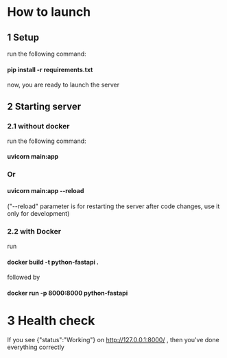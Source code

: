 # How to launch
## 1 Setup
run the following command:
#### pip install -r requirements.txt
now, you are ready to launch the server

## 2 Starting server
### 2.1 without docker
run the following command:
#### uvicorn main:app
### Or
#### uvicorn main:app --reload

("--reload" parameter is for restarting the server after code changes, 
use it only for development)

### 2.2 with Docker

run
#### docker build -t python-fastapi . 
followed by
#### docker run -p 8000:8000 python-fastapi

# 3 Health check
If you see 
{"status":"Working"}
on 
http://127.0.0.1:8000/ , then you've done everything correctly


